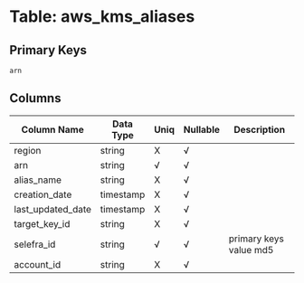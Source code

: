 # Table: aws_kms_aliases

## Primary Keys 

```
arn
```


## Columns 

|  Column Name   |  Data Type  | Uniq | Nullable | Description | 
|  ----  | ----  | ----  | ----  | ---- | 
| region | string | X | √ |  | 
| arn | string | √ | √ |  | 
| alias_name | string | X | √ |  | 
| creation_date | timestamp | X | √ |  | 
| last_updated_date | timestamp | X | √ |  | 
| target_key_id | string | X | √ |  | 
| selefra_id | string | √ | √ | primary keys value md5 | 
| account_id | string | X | √ |  | 


